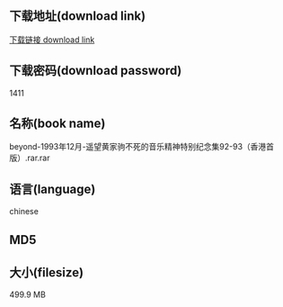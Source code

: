 ## 下载地址(download link)
[下载链接 download link](https://tutu365.netlify.app/?s=beyond-1993%E5%B9%B412%E6%9C%88-%E9%81%A5%E6%9C%9B%E9%BB%84%E5%AE%B6%E9%A9%B9%E4%B8%8D%E6%AD%BB%E7%9A%84%E9%9F%B3%E4%B9%90%E7%B2%BE%E7%A5%9E%E7%89%B9%E5%88%AB%E7%BA%AA%E5%BF%B5%E9%9B%8692-93%EF%BC%88%E9%A6%99%E6%B8%AF%E9%A6%96%E7%89%88%EF%BC%89.rar)

## 下载密码(download password)
1411

## 名称(book name)
beyond-1993年12月-遥望黄家驹不死的音乐精神特别纪念集92-93（香港首版）.rar.rar

## 语言(language)
chinese

## MD5


## 大小(filesize)
499.9 MB

